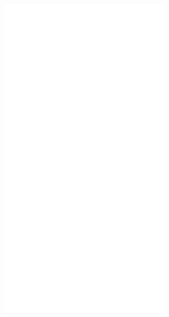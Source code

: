 <p align="center">
  <img src="https://github.com/douglastofoli/douglastofoli/blob/main/github-metrics.svg">
</p>
